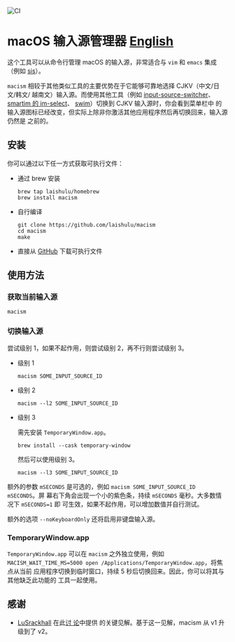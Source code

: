 ![CI](https://github.com/laishulu/macism/actions/workflows/release.yml/badge.svg)
# macOS 输入源管理器 [English](https://github.com/laishulu/macism/blob/master/README.md)

这个工具可以从命令行管理 macOS 的输入源，非常适合与 `vim` 和 `emacs` 集成（例如 [sis](https://github.com/laishulu/emacs-smart-input-source)）。

`macism` 相较于其他类似工具的主要优势在于它能够可靠地选择 CJKV（中文/日文/韩文/
越南文）输入源。而使用其他工具（例如
[input-source-switcher](https://github.com/vovkasm/input-source-switcher)、
[smartim 的 im-select](https://github.com/ybian/smartim)、
[swim](https://github.com/mitsuse/swim)）切换到 CJKV 输入源时，你会看到菜单栏中
的输入源图标已经改变，但实际上除非你激活其他应用程序然后再切换回来，输入源仍然是
之前的。 

## 安装

你可以通过以下任一方式获取可执行文件：

- 通过 brew 安装
    ```
    brew tap laishulu/homebrew
    brew install macism
    ```

- 自行编译
    ```
    git clone https://github.com/laishulu/macism
    cd macism
    make
    ```
- 直接从 [GitHub](https://github.com/laishulu/macism/releases) 下载可执行文件
    
## 使用方法
### 获取当前输入源
```sh
macism
```
### 切换输入源
尝试级别 1，如果不起作用，则尝试级别 2，再不行则尝试级别 3。

- 级别 1
  ```
  macism SOME_INPUT_SOURCE_ID
  ```
- 级别 2
  ```
  macism --l2 SOME_INPUT_SOURCE_ID
  ```
- 级别 3

  需先安装 `TemporaryWindow.app`。
  ```
  brew install --cask temporary-window 
  ```
  然后可以使用级别 3。
  ```
  macism --l3 SOME_INPUT_SOURCE_ID
  ```

额外的参数 `mSECONDS` 是可选的，例如 `macism SOME_INPUT_SOURCE_ID mSECONDS`。屏
幕右下角会出现一个小的紫色条，持续 `mSECONDS` 毫秒。大多数情况下 `mSECONDS=1` 即
可生效，如果不起作用，可以增加数值并自行测试。 

额外的选项 `--noKeyboardOnly` 还将启用非键盘输入源。

### TemporaryWindow.app
`TemporaryWindow.app` 可以在 `macism` 之外独立使用，例如
`MACISM_WAIT_TIME_MS=5000 open /Applications/TemporaryWindow.app`，将焦点从当前
应用程序切换到临时窗口，持续 5 秒后切换回来。因此，你可以将其与其他缺乏此功能的
工具一起使用。 

## 感谢
- [LuSrackhall](https://github.com/LuSrackhall) 在此[讨
  论](https://github.com/rime/squirrel/issues/866#issuecomment-2800561092)中提供
  的关键见解。基于这一见解，macism 从 v1 升级到了 v2。

